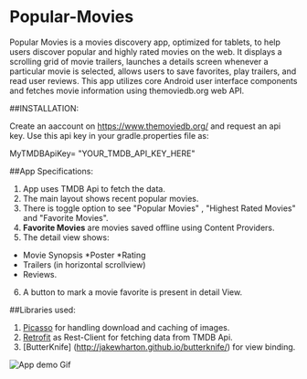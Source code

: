 # Popular-Movies
Popular Movies is a movies discovery app, optimized for tablets, to help users discover popular and highly rated movies on the web. It displays a scrolling grid of movie trailers, launches a details screen whenever a particular movie is selected, allows users to save favorites, play trailers, and read user reviews. This app utilizes core Android user interface components and fetches movie information using themoviedb.org web API.

##INSTALLATION:

Create an aaccount on https://www.themoviedb.org/  and request an api key.
Use this api key in your gradle.properties file as:

MyTMDBApiKey= "YOUR_TMDB_API_KEY_HERE"

##App Specifications:

1. App uses TMDB Api to fetch the data.
2. The main layout shows recent popular movies.
3. There is toggle option to see "Popular Movies" , "Highest Rated Movies" and "Favorite Movies".
4. **Favorite Movies** are movies saved offline using Content Providers.
5. The detail view shows:
* Movie Synopsis
*Poster
*Rating
* Trailers (in horizontal scrollview)
* Reviews.
6. A button to mark a movie favorite is present in detail View.


##Libraries used:

1. [Picasso](http://square.github.io/picasso/) for handling download and caching of images.
2. [Retrofit](http://square.github.io/retrofit/) as Rest-Client for fetching data from TMDB Api.
3. [ButterKnife] (http://jakewharton.github.io/butterknife/)  for view binding.  

![App demo Gif](moviemojo_online-video-cutter.gif)

